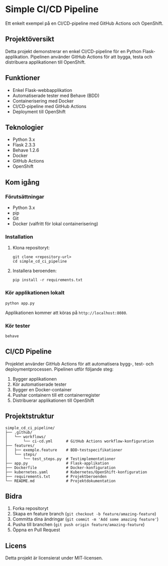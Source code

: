 # Simple CI/CD Pipeline

Ett enkelt exempel på en CI/CD-pipeline med GitHub Actions och OpenShift.

## Projektöversikt

Detta projekt demonstrerar en enkel CI/CD-pipeline för en Python Flask-applikation. Pipelinen använder GitHub Actions för att bygga, testa och distribuera applikationen till OpenShift.

## Funktioner

- Enkel Flask-webbapplikation
- Automatiserade tester med Behave (BDD)
- Containerisering med Docker
- CI/CD-pipeline med GitHub Actions
- Deployment till OpenShift

## Teknologier

- Python 3.x
- Flask 2.3.3
- Behave 1.2.6
- Docker
- GitHub Actions
- OpenShift

## Kom igång

### Förutsättningar

- Python 3.x
- pip
- Git
- Docker (valfritt för lokal containerisering)

### Installation

1. Klona repositoryt:
   ```
   git clone <repository-url>
   cd simple_cd_ci_pipeline
   ```

2. Installera beroenden:
   ```
   pip install -r requirements.txt
   ```

### Kör applikationen lokalt

```
python app.py
```

Applikationen kommer att köras på `http://localhost:8080`.

### Kör tester

```
behave
```

## CI/CD Pipeline

Projektet använder GitHub Actions för att automatisera bygg-, test- och deploymentprocessen. Pipelinen utför följande steg:

1. Bygger applikationen
2. Kör automatiserade tester
3. Bygger en Docker-container
4. Pushar containern till ett containerregister
5. Distribuerar applikationen till OpenShift

## Projektstruktur

```
simple_cd_ci_pipeline/
├── .github/
│   └── workflows/
│       └── ci-cd.yml      # GitHub Actions workflow-konfiguration
├── features/
│   ├── exemple.feature    # BDD-testspecifikationer
│   └── steps/
│       └── test_steps.py  # Testimplementationer
├── app.py                 # Flask-applikation
├── Dockerfile             # Docker-konfiguration
├── kubernetes.yaml        # Kubernetes/OpenShift-konfiguration
├── requirements.txt       # Projektberoenden
└── README.md              # Projektdokumentation
```

## Bidra

1. Forka repositoryt
2. Skapa en feature branch (`git checkout -b feature/amazing-feature`)
3. Committa dina ändringar (`git commit -m 'Add some amazing feature'`)
4. Pusha till branchen (`git push origin feature/amazing-feature`)
5. Öppna en Pull Request

## Licens

Detta projekt är licensierat under MIT-licensen.